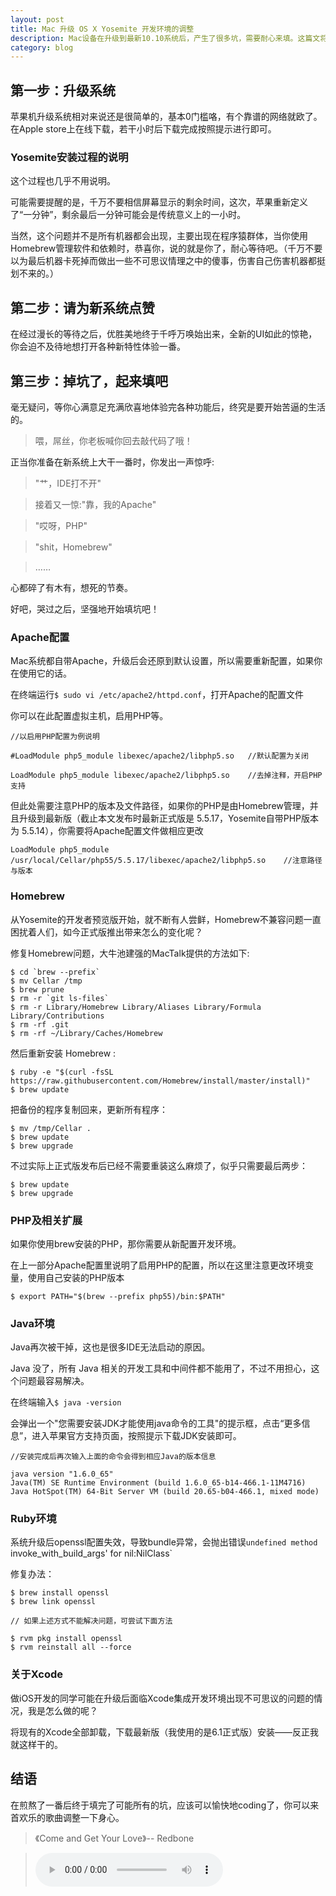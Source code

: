 ```yaml
---
layout: post
title: Mac 升级 OS X Yosemite 开发环境的调整
description: Mac设备在升级到最新10.10系统后，产生了很多坑，需要耐心来填。这篇文将介绍一下我的填坑经验。
category: blog
---
```


第一步：升级系统
--------------
苹果机升级系统相对来说还是很简单的，基本0门槛咯，有个靠谱的网络就欧了。在Apple store上在线下载，若干小时后下载完成按照提示进行即可。

### Yosemite安装过程的说明
这个过程也几乎不用说明。

可能需要提醒的是，千万不要相信屏幕显示的剩余时间，这次，苹果重新定义了“一分钟”，剩余最后一分钟可能会是传统意义上的一小时。

当然，这个问题并不是所有机器都会出现，主要出现在程序猿群体，当你使用Homebrew管理软件和依赖时，恭喜你，说的就是你了，耐心等待吧。（千万不要以为最后机器卡死掉而做出一些不可思议情理之中的傻事，伤害自己伤害机器都挺划不来的。）

第二步：请为新系统点赞
-------------------
在经过漫长的等待之后，优胜美地终于千呼万唤始出来，全新的UI如此的惊艳，你会迫不及待地想打开各种新特性体验一番。

第三步：掉坑了，起来填吧
---------------------
毫无疑问，等你心满意足充满欣喜地体验完各种功能后，终究是要开始苦逼的生活的。

>喂，屌丝，你老板喊你回去敲代码了哦！

正当你准备在新系统上大干一番时，你发出一声惊呼:
>"艹，IDE打不开"

>接着又一惊:"靠，我的Apache"

>"哎呀，PHP"

>"shit，Homebrew"

>……

心都碎了有木有，想死的节奏。

好吧，哭过之后，坚强地开始填坑吧！

### Apache配置
Mac系统都自带Apache，升级后会还原到默认设置，所以需要重新配置，如果你在使用它的话。

在终端运行`$ sudo vi /etc/apache2/httpd.conf`，打开Apache的配置文件

你可以在此配置虚拟主机，启用PHP等。

```
//以启用PHP配置为例说明

#LoadModule php5_module libexec/apache2/libphp5.so   //默认配置为关闭

LoadModule php5_module libexec/apache2/libphp5.so    //去掉注释，开启PHP支持
```

但此处需要注意PHP的版本及文件路径，如果你的PHP是由Homebrew管理，并且升级到最新版（截止本文发布时最新正式版是 5.5.17，Yosemite自带PHP版本为 5.5.14），你需要将Apache配置文件做相应更改

```
LoadModule php5_module /usr/local/Cellar/php55/5.5.17/libexec/apache2/libphp5.so    //注意路径与版本
```

### Homebrew
从Yosemite的开发者预览版开始，就不断有人尝鲜，Homebrew不兼容问题一直困扰着人们，如今正式版推出带来怎么的变化呢？

修复Homebrew问题，大牛池建强的MacTalk提供的方法如下:

```
$ cd `brew --prefix`
$ mv Cellar /tmp
$ brew prune
$ rm -r `git ls-files`
$ rm -r Library/Homebrew Library/Aliases Library/Formula Library/Contributions
$ rm -rf .git
$ rm -rf ~/Library/Caches/Homebrew
```

然后重新安装 Homebrew :

```
$ ruby -e "$(curl -fsSL https://raw.githubusercontent.com/Homebrew/install/master/install)"
$ brew update
```

把备份的程序复制回来，更新所有程序：

```
$ mv /tmp/Cellar .
$ brew update
$ brew upgrade
```

不过实际上正式版发布后已经不需要重装这么麻烦了，似乎只需要最后两步：

```
$ brew update
$ brew upgrade
```

### PHP及相关扩展
如果你使用brew安装的PHP，那你需要从新配置开发环境。

在上一部分Apache配置里说明了启用PHP的配置，所以在这里注意更改环境变量，使用自己安装的PHP版本

```
$ export PATH="$(brew --prefix php55)/bin:$PATH"
```

### Java环境
Java再次被干掉，这也是很多IDE无法启动的原因。

Java 没了，所有 Java 相关的开发工具和中间件都不能用了，不过不用担心，这个问题最容易解决。

在终端输入`$ java -version`

会弹出一个"您需要安装JDK才能使用java命令的工具"的提示框，点击“更多信息”，进入苹果官方支持页面，按照提示下载JDK安装即可。

```
//安装完成后再次输入上面的命令会得到相应Java的版本信息

java version "1.6.0_65"
Java(TM) SE Runtime Environment (build 1.6.0_65-b14-466.1-11M4716)
Java HotSpot(TM) 64-Bit Server VM (build 20.65-b04-466.1, mixed mode)
```

### Ruby环境
系统升级后openssl配置失效，导致bundle异常，会抛出错误`undefined method `invoke_with_build_args' for nil:NilClass`

修复办法：
```
$ brew install openssl
$ brew link openssl

// 如果上述方式不能解决问题，可尝试下面方法

$ rvm pkg install openssl
$ rvm reinstall all --force
```

### 关于Xcode
做iOS开发的同学可能在升级后面临Xcode集成开发环境出现不可思议的问题的情况，我是怎么做的呢？

将现有的Xcode全部卸载，下载最新版（我使用的是6.1正式版）安装——反正我就这样干的。

## 结语
在煎熬了一番后终于填完了可能所有的坑，应该可以愉快地coding了，你可以来首欢乐的歌曲调整一下身心。

> 《Come and Get Your Love》-- Redbone

> <audio src="/media/comeandgetyourlove.mp3"  controls preload></audio>

<script src=“http://api.html5media.info/1.1.5/html5media.min.js”></script>